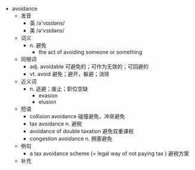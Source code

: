 - avoidance
  - 发音
    - 英 /ə'vɒɪdəns/
    - 美 /ə'vɔɪdəns/
  - 词义
    - n. 避免
      - the act of avoiding someone or something
  - 同根词
    - adj. avoidable 可避免的；可作为无效的；可回避的
    - vt. avoid 避免；避开，躲避；消除
  - 近义词
    - n. 逃避；废止；职位空缺
      - evasion
      - elusion
  - 短语
    - collision avoidance 碰撞避免，冲突避免
    - tax avoidance n. 避税
    - avoidance of double taxation 避免双重课税
    - congestion avoidance n. 拥塞避免
  - 例句
    - a tax avoidance scheme (=  legal way of not paying tax  ) 避税方案
  - 补充